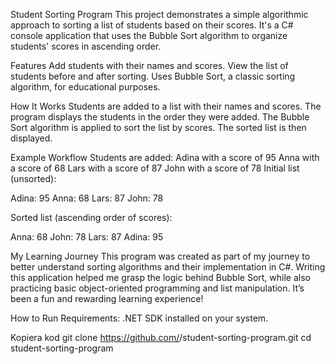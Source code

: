 Student Sorting Program
This project demonstrates a simple algorithmic approach to sorting a list of students based on their scores. It's a C# console application that uses the Bubble Sort algorithm 
to organize students' scores in ascending order.

Features
Add students with their names and scores.
View the list of students before and after sorting.
Uses Bubble Sort, a classic sorting algorithm, for educational purposes.

How It Works
Students are added to a list with their names and scores.
The program displays the students in the order they were added.
The Bubble Sort algorithm is applied to sort the list by scores.
The sorted list is then displayed.

Example Workflow
Students are added:
Adina with a score of 95
Anna with a score of 68
Lars with a score of 87
John with a score of 78
Initial list (unsorted):


Adina: 95
Anna: 68
Lars: 87
John: 78

Sorted list (ascending order of scores):

Anna: 68
John: 78
Lars: 87
Adina: 95

My Learning Journey
This program was created as part of my journey to better understand sorting algorithms and their implementation in C#. 
Writing this application helped me grasp the logic behind Bubble Sort, while also practicing basic object-oriented programming and list manipulation. 
It’s been a fun and rewarding learning experience!

How to Run
Requirements:
.NET SDK installed on your system.

Kopiera kod
git clone https://github.com/<your-username>/student-sorting-program.git
cd student-sorting-program

